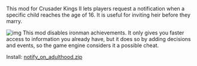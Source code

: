 This mod for Crusader Kings II lets players request a notification when a specific child reaches the age of 16. It is useful for inviting heir before they marry.

![img](https://www.squarefree.com/crusaderkings/icons/Ironman_enabled_restrictions_24.png) This mod disables ironman achievements. It only gives you faster access to information you already have, but it does so by adding decisions and events, so the game engine considers it a possible cheat.

Install: [notify_on_adulthood.zip](https://www.squarefree.com/crusaderkings/mod_zips/notify_on_adulthood.zip)
